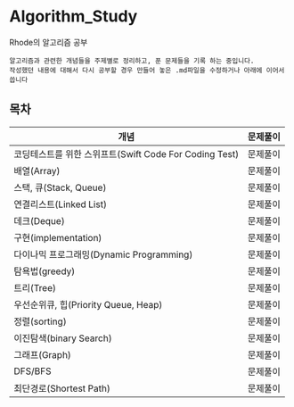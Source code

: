 # Algorithm_Study
Rhode의 알고리즘 공부
```text
알고리즘과 관련한 개념들을 주제별로 정리하고, 푼 문제들을 기록 하는 중입니다.
작성했던 내용에 대해서 다시 공부할 경우 만들어 놓은 .md파일을 수정하거나 아래에 이어서 씁니다
```


## 목차
| 개념 | 문제풀이 |
| -------- | -------- |
| 코딩테스트를 위한 스위프트(Swift Code For Coding Test)  | 문제풀이 |
| 배열(Array) | 문제풀이 |
| 스택, 큐(Stack, Queue) | 문제풀이 |
| 연결리스트(Linked List) | 문제풀이 |
| 데크(Deque) | 문제풀이 |
| 구현(implementation) | 문제풀이 |
| 다이나믹 프로그래밍(Dynamic Programming) | 문제풀이 |
| 탐욕법(greedy) | 문제풀이 |
| 트리(Tree) | 문제풀이 |
| 우선순위큐, 힙(Priority Queue, Heap) | 문제풀이 |
| 정렬(sorting) | 문제풀이 |
| 이진탐색(binary Search) | 문제풀이 |
| 그래프(Graph) | 문제풀이 |
| DFS/BFS | 문제풀이 |
| 최단경로(Shortest Path) | 문제풀이 |
